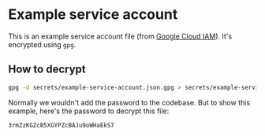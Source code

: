 # Example service account

This is an example service account file (from [Google Cloud IAM](https://cloud.google.com/iam/docs/creating-managing-service-account-keys)). It's encrypted using `gpg`.

## How to decrypt

```sh
gpg -d secrets/example-service-account.json.gpg > secrets/example-service-account.json
```

Normally we wouldn't add the password to the codebase. But to show this example, here's the password to decrypt this file:

```text
3rmZzKGZcB5XGYPZcBAJu9oWHaEkS7
```
